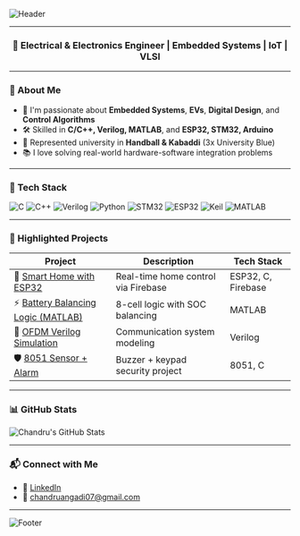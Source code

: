 ![Header](https://capsule-render.vercel.app/api?type=waving&color=0:1E90FF,100:00BFFF&height=200&section=header&text=Hi%20👋,%20I'm%20Chandrashekhar%20R%20Angadi&fontSize=35&fontColor=fff)

---
<h3 align="center">🚀 Electrical & Electronics Engineer | Embedded Systems | IoT | VLSI</h3>

---

### 💫 About Me
- 🧠 I'm passionate about **Embedded Systems**, **EVs**, **Digital Design**, and **Control Algorithms**
- 🛠️ Skilled in **C/C++, Verilog, MATLAB**, and **ESP32, STM32, Arduino**
- 🏅 Represented university in **Handball & Kabaddi** (3x University Blue)
- 📚 I love solving real-world hardware-software integration problems

---

### 🔧 Tech Stack
![C](https://img.shields.io/badge/C-00599C?style=flat&logo=c&logoColor=white)
![C++](https://img.shields.io/badge/C++-00599C?style=flat&logo=cplusplus&logoColor=white)
![Verilog](https://img.shields.io/badge/Verilog-Blue?style=flat)
![Python](https://img.shields.io/badge/Python-3776AB?style=flat&logo=python&logoColor=white)
![STM32](https://img.shields.io/badge/STM32-03234B?style=flat&logo=stmicroelectronics&logoColor=white)
![ESP32](https://img.shields.io/badge/ESP32-black?style=flat&logo=espressif)
![Keil](https://img.shields.io/badge/Keil-uVision-informational)
![MATLAB](https://img.shields.io/badge/MATLAB-orange?style=flat)

---

### 📁 Highlighted Projects
| Project | Description | Tech Stack |
|--------|-------------|------------|
| 🔌 [Smart Home with ESP32](https://github.com/ChandruA07/esp32-smart-home) | Real-time home control via Firebase | ESP32, C, Firebase |
| ⚡ [Battery Balancing Logic (MATLAB)](https://github.com/ChandruA07/battery-balancing) | 8-cell logic with SOC balancing | MATLAB |
| 📶 [OFDM Verilog Simulation](https://github.com/ChandruA07/ofdm-verilog) | Communication system modeling | Verilog |
| 🛡️ [8051 Sensor + Alarm](https://github.com/ChandruA07/sensor-alarm-8051) | Buzzer + keypad security project | 8051, C |

---

### 📊 GitHub Stats
![Chandru's GitHub Stats](https://github-readme-stats.vercel.app/api?username=ChandruA07&show_icons=true&theme=radical)

---

### 📬 Connect with Me
- 🔗 [LinkedIn](https://www.linkedin.com/in/chandrashekhar-r-angadi-6028b2229/)
- 📧 chandruangadi07@gmail.com

---

![Footer](https://capsule-render.vercel.app/api?type=waving&color=0:00BFFF,100:1E90FF&height=200&section=footer)
